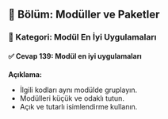 ## 📘 Bölüm: Modüller ve Paketler  
### 🔹 Kategori: Modül En İyi Uygulamaları  
#### ✅ Cevap 139: Modül en iyi uygulamaları

**Açıklama:**
- İlgili kodları aynı modülde gruplayın.
- Modülleri küçük ve odaklı tutun.
- Açık ve tutarlı isimlendirme kullanın.
